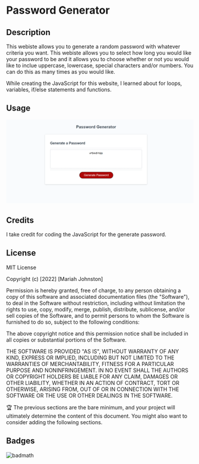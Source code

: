# Password Generator

## Description
This webiste allows you to generate a random password with whatever criteria you want. This webiste allows you to select how long you would like your password to be and it allows you to choose whether or not you would like to inclue uppercase, lowercase, special characters and/or numbers. You can do this as many times as you would like. 

While creating the JavaScript for this website, I learned about for loops, variables, if/else statements and functions. 

## Usage

![password generator screenshot](./Assets/Images/Generate-password.PNG)

## Credits

I take credit for coding the JavaScript for the generate password.

## License

MIT License

Copyright (c) [2022] [Mariah Johnston]

Permission is hereby granted, free of charge, to any person obtaining a copy
of this software and associated documentation files (the "Software"), to deal
in the Software without restriction, including without limitation the rights
to use, copy, modify, merge, publish, distribute, sublicense, and/or sell
copies of the Software, and to permit persons to whom the Software is
furnished to do so, subject to the following conditions:

The above copyright notice and this permission notice shall be included in all
copies or substantial portions of the Software.

THE SOFTWARE IS PROVIDED "AS IS", WITHOUT WARRANTY OF ANY KIND, EXPRESS OR
IMPLIED, INCLUDING BUT NOT LIMITED TO THE WARRANTIES OF MERCHANTABILITY,
FITNESS FOR A PARTICULAR PURPOSE AND NONINFRINGEMENT. IN NO EVENT SHALL THE
AUTHORS OR COPYRIGHT HOLDERS BE LIABLE FOR ANY CLAIM, DAMAGES OR OTHER
LIABILITY, WHETHER IN AN ACTION OF CONTRACT, TORT OR OTHERWISE, ARISING FROM,
OUT OF OR IN CONNECTION WITH THE SOFTWARE OR THE USE OR OTHER DEALINGS IN THE
SOFTWARE.

🏆 The previous sections are the bare minimum, and your project will ultimately determine the content of this document. You might also want to consider adding the following sections.

## Badges

![badmath](https://img.shields.io/github/languages/top/lernantino/badmath)


